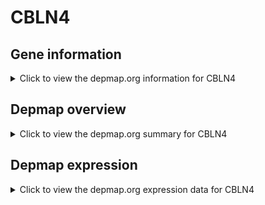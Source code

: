 <h1>CBLN4</h1>

<h2>Gene information</h2>
<details>
  <summary>Click to view the depmap.org information for CBLN4</summary>
  <iframe src="https://depmap.org/portal/gene/CBLN4?tab=about" style="border:none;width:100%;height:800px"></iframe>
</details>

<h2>Depmap overview</h2>
<details>
  <summary>Click to view the depmap.org summary for CBLN4</summary>
  <iframe src="https://depmap.org/portal/gene/CBLN4?tab=overview" style="border:none;width:100%;height:800px"></iframe>
</details>

<h2>Depmap expression</h2>
<details>
  <summary>Click to view the depmap.org expression data for CBLN4</summary>
  <iframe src="https://depmap.org/portal/gene/CBLN4?tab=characterization" style="border:none;width:100%;height:800px"></iframe>
</details>


<!--
<h2>Reactome Pathway diagram</h2>
PNAME
-->


